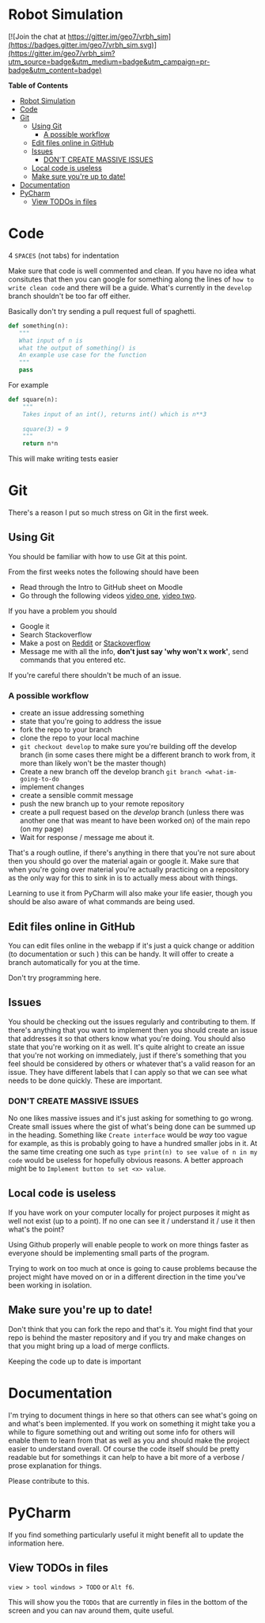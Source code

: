 


# Robot Simulation

[![Join the chat at https://gitter.im/geo7/vrbh_sim](https://badges.gitter.im/geo7/vrbh_sim.svg)](https://gitter.im/geo7/vrbh_sim?utm_source=badge&utm_medium=badge&utm_campaign=pr-badge&utm_content=badge)


<!-- markdown-toc start - Don't edit this section. Run M-x markdown-toc-generate-toc again -->
**Table of Contents**

- [Robot Simulation](#robot-simulation)
- [Code](#code)
- [Git](#git)
    - [Using Git](#using-git)
        - [A possible workflow](#a-possible-workflow)
    - [Edit files online in GitHub](#edit-files-online-in-github)
    - [Issues](#issues)
        - [DON'T CREATE MASSIVE ISSUES](#dont-create-massive-issues)
    - [Local code is useless](#local-code-is-useless)
    - [Make sure you're up to date!](#make-sure-youre-up-to-date)
- [Documentation](#documentation)
- [PyCharm](#pycharm)
    - [View TODOs in files](#view-todos-in-files)

<!-- markdown-toc end -->



# Code

4 `SPACES` (not tabs) for indentation


Make sure that code is well commented and clean. If you have no idea what
consitutes that then you can google for something along the lines of `how to
write clean code` and there will be a guide. What's currently in the `develop`
branch shouldn't be too far off either.

Basically don't try sending a pull request full of spaghetti.

```python
def something(n):
   """
   What input of n is
   what the output of something() is
   An example use case for the function
   """
   pass
```
For example 

```python
def square(n):
    """
    Takes input of an int(), returns int() which is n**3
    
    square(3) = 9
    """
    return n*n
```

This will make writing tests easier

# Git

There's a reason I put so much stress on Git in the first week.

## Using Git

You should be familiar with how to use Git at this point.

From the first weeks notes the following should have been 

* Read through the Intro to GitHub sheet on Moodle
* Go through the following videos
  [video one](https://www.youtube.com/watch?v=0fKg7e37bQE&list=PLoYCgNOIyGAB_8_iq1cL8MVeun7cB6eNc&index=14),
  [video two](https://www.youtube.com/watch?v=oFYyTZwMyAg&list=PLoYCgNOIyGAB_8_iq1cL8MVeun7cB6eNc&index=15).
  
If you have a problem you should 

* Google it 
* Search Stackoverflow
* Make a post on [Reddit](https://www.reddit.com/r/git/) or
  [Stackoverflow](http://stackoverflow.com/search?q=how+to+create+a+branch)
* Message me with all the info, **don't just say 'why won't x work'**, send
  commands that you entered etc.
  
If you're careful there shouldn't be much of an issue.

### A possible workflow

* create an issue addressing something
* state that you're going to address the issue
* fork the repo to your branch
* clone the repo to your local machine
* `git checkout develop` to make sure you're building off the develop branch (in some cases there might be a different branch to work from, it more than likely won't be the master though)
* Create a new branch off the develop branch `git branch <what-im-going-to-do`
* implement changes
* create a sensible commit message
* push the new branch up to your remote repository
* create a pull request based on the *develop* branch (unless there was another one that was meant to have been worked on) of the main repo (on my page)
* Wait for response / message me about it. 

That's a rough outline, if there's anything in there that you're not sure about
then you should go over the material again or google it. Make sure that when
you're going over material you're actually practicing on a repository as the
only way for this to sink in is to actually mess about with things. 

Learning to use it from PyCharm will also make your life easier, though you
should be also aware of what commands are being used.

## Edit files online in GitHub

You can edit files online in the webapp if it's just a quick change or addition
(to documentation or such ) this can be handy. It will offer to create a branch
automatically for you at the time.

Don't try programming here.

## Issues

You should be checking out the issues regularly and contributing to them. If
there's anything that you want to implement then you should create an issue that
addresses it so that others know what you're doing. You should also state that
you're working on it as well. It's quite alright to create an issue that you're
not working on immediately, just if there's something that you feel should be
considered by others or whatever that's a valid reason for an issue. They have
different labels that I can apply so that we can see what needs to be done
quickly. These are important.

### DON'T CREATE MASSIVE ISSUES

No one likes massive issues and it's just asking for something to go wrong.
Create small issues where the gist of what's being done can be summed up in the
heading. Something like `Create interface` would be *way* too vague for example,
as this is probably going to have a hundred smaller jobs in it. At the same time
creating one such as `type print(n) to see value of n in my code` would be
useless for hopefully obvious reasons. A better approach might be to `Implement
button to set <x> value`. 

## Local code is useless

If you have work on your computer locally for project purposes it might as well
not exist (up to a point). If no one can see it / understand it / use it then
what's the point? 

Using Github properly will enable people to work on more things faster as
everyone should be implementing small parts of the program. 

Trying to work on too much at once is going to cause problems because the
project might have moved on or in a different direction in the time you've been
working in isolation.

## Make sure you're up to date!

Don't think that you can fork the repo and that's it. You might find that your
repo is behind the master repository and if you try and make changes on that you
might bring up a load of merge conflicts. 

Keeping the code up to date is important

# Documentation

I'm trying to document things in here so that others can see what's going on and
what's been implemented. If you work on something it might take you a while to
figure something out and writing out some info for others will enable them to
learn from that as well as you and should make the project easier to understand
overall. Of course the code itself should be pretty readable but for somethings
it can help to have a bit more of a verbose / prose explanation for things.

Please contribute to this.

# PyCharm

If you find something particularly useful it might benefit all to update the
information here.

## View TODOs in files

`view > tool windows > TODO` or `Alt f6`. 

This will show you the `TODOs` that are currently in files in the bottom of the screen and you can nav around them, quite useful.
